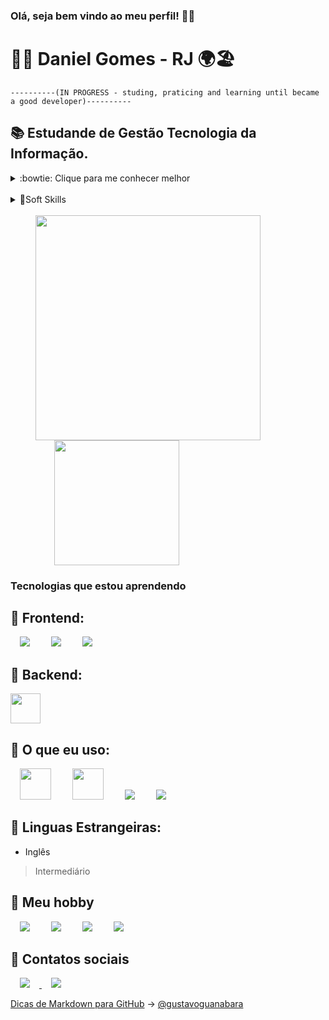 ### **Olá, seja bem vindo ao meu perfil!** 👋😁
# 👨‍💻 Daniel Gomes - RJ 🌍🏖

```
----------(IN PROGRESS - studing, praticing and learning until became a good developer)----------
```
<h2>📚 Estudande de Gestão Tecnologia da Informação.</h2>
<details><summary>:bowtie: Clique para me conhecer melhor</summary>
<p>
  
* 👨‍💻 Aprendendo os fundamentos básicos de cada skill; 👨‍🎓
  
* 👀 Em preparação para atuar como Desenvolvedor Júnior;
  
* 🤔 Em transição de carreira;
</p> </details>
<br>
<!--Aqui se destaca as habilidades comportamentais-->
<details><summary>🔆Soft Skills </summary>
<br>
  
  - ✔️ Comunicativo;
  - ✔️ Garra e Determinação;
  - ✔️ Espírito de Dono;
  - ✔️ Trabalho em Equipe;
  - ✔️ Adaptativo;
  - ✔️ Persistente;
  - ✔️ Flexível;
  - ✔️ Proativo;
  - ✔️ Pensamento Crítico;
  - ✔️ Ética;
  - ✔️ Integridade.
</details>
<br>
<div>
  <img width="360px" src="https://i.giphy.com/media/ZVik7pBtu9dNS/giphy.gif" hspace="40">
  <img height="200px" src="https://github-readme-stats.vercel.app/api/top-langs/?username=danielgomes92&theme=black" hspace="70">
</div>

### Tecnologias que estou aprendendo
<div>
<h2> 📌 Frontend: </h2>
  <div>
  <img src="https://img.icons8.com/external-justicon-lineal-color-justicon/50/000000/external-html-file-file-type-justicon-lineal-color-justicon.png" hspace="15"/>
    <img src="https://img.icons8.com/external-justicon-lineal-color-justicon/50/000000/external-css-file-file-type-justicon-lineal-color-justicon.png" hspace="15"/>
   <img src="https://img.icons8.com/external-justicon-lineal-color-justicon/50/000000/external-js-file-file-type-justicon-lineal-color-justicon.png" hspace="15"/>
  </div>

<h2> 📌 Backend: </h2>
   <img src="https://allansouza-freelancer.netlify.app/img/csharp_original_logo_icon_146578.png" width="48"/>
  
<h2> 📌 O que eu uso:</h2>
  <div>
    <img src="https://brandslogos.com/wp-content/uploads/thumbs/visual-studio-code-logo-vector.svg" width="50" hspace="15"/>
    <img src="https://seeklogo.com/images/V/visual-studio-logo-14F95CF819-seeklogo.com.png" width="50" hspace="15"/>
    <img src="https://img.icons8.com/color/50/000000/github--v3.png" hspace="15"/>
    <img src="https://img.icons8.com/color/50/000000/windows-10.png" hspace="15"/>
    <!-- <img src="https://img.icons8.com/color/50/000000/linux--v1.png"/> -->
  </div>
</div>

<div>
 <h2> 📌 Linguas Estrangeiras: </h2>
  
  * Inglês
  >Intermediário
</div>

<!--Aqui se destaca o hobby do dia a dia-->
<h2> 🔆 Meu hobby </h2>

<div>
  <img src="https://img.icons8.com/external-ddara-lineal-color-ddara/70/000000/external-gamer-professions-ddara-lineal-color-ddara.png" hspace="15"/>
  <img src="https://img.icons8.com/doodle/70/000000/controller--v1.png" hspace="15"/>
  <img src="https://img.icons8.com/clouds/70/000000/xbox-app.png" hspace="15"/>
  <img src="https://img.icons8.com/external-kiranshastry-lineal-color-kiranshastry/70/000000/external-movie-cinema-kiranshastry-lineal-color-kiranshastry-2.png" hspace="15"/>
</div>

<h2> 🔆 Contatos sociais </h2>

<div>
  
  <a href="https://www.instagram.com/daniellfsg" target="_blank">
  <img src="https://img.icons8.com/external-justicon-lineal-color-justicon/64/000000/external-instagram-social-media-justicon-lineal-color-justicon.png" hspace="15"/>
  
  <a href="https://www.linkedin.com/in/daniel-ferreira-12884aa1/" target="_blank">
  <img src="https://img.icons8.com/external-justicon-lineal-color-justicon/64/000000/external-linkedin-social-media-justicon-lineal-color-justicon.png" hspace="15"/>

</div>
      
  <p>
  <p>
<!-- https://www.invertexto.com/emojis-para-copiar   <<<< Link de emojis para copiar, não sei se permitido deixar exposto, então está no comentário-->
<div>
    
[Dicas de Markdown para GitHub](https://github.com/gustavoguanabara/git-github/blob/master/manuais-PDF/guia-markdown.pdf) -> [@gustavoguanabara](https://www.instagram.com/gustavoguanabara/)
</div>
